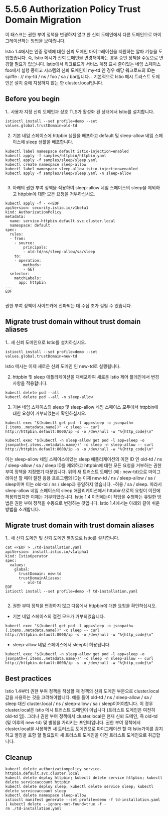# 5.5.6 Authorization Policy Trust Domain Migration

이 태스크는 권한 부여 정책을 변경하지 않고 한 신뢰 도메인에서 다른 도메인으로 마이그레이션하는 방법을 보여줍니다.

Istio 1.4에서는 인증 정책에 대한 신뢰 도메인 마이그레이션을 지원하는 알파 기능을 도입했습니다. 즉, Istio 메시가 신뢰 도메인을 변경해야하는 경우 승인 정책을 수동으로 변경할 필요가 없습니다. Istio에서 워크로드가 서비스 계정 표시 줄이있는 네임 스페이스 foo에서 실행 중이고 시스템의 신뢰 도메인이 my-td 인 경우 해당 워크로드의 ID는 spiffe : // my-td / ns / foo / sa / bar입니다. . 기본적으로 Istio 메시 트러스트 도메인은 설치 중에 지정하지 않는 한 cluster.local입니다.



## Before you begin

1.. 사용자 지정 신뢰 도메인과 상호 TLS가 활성화 된 상태에서 Istio를 설치합니다.

```text
istioctl install --set profile=demo --set values.global.trustDomain=old-td
```

2. 기본 네임 스페이스에 httpbin 샘플을 배포하고 default 및 sleep-allow 네임 스페이스에 sleep 샘플을 배포합니다.

```text
kubectl label namespace default istio-injection=enabled
kubectl apply -f samples/httpbin/httpbin.yaml
kubectl apply -f samples/sleep/sleep.yaml
kubectl create namespace sleep-allow
kubectl label namespace sleep-allow istio-injection=enabled
kubectl apply -f samples/sleep/sleep.yaml -n sleep-allow


```

3. 아래의 권한 부여 정책을 적용하여 sleep-allow 네임 스페이스의 sleep을 제외하고 httpbin에 대한 모든 요청을 거부하십시오.

```text
kubectl apply -f - <<EOF
apiVersion: security.istio.io/v1beta1
kind: AuthorizationPolicy
metadata:
  name: service-httpbin.default.svc.cluster.local
  namespace: default
spec:
  rules:
  - from:
    - source:
        principals:
        - old-td/ns/sleep-allow/sa/sleep
    to:
    - operation:
        methods:
        - GET
  selector:
    matchLabels:
      app: httpbin
---
EOF


```

권한 부여 정책이 사이드카에 전파되는 데 수십 초가 걸릴 수 있습니다.

## Migrate trust domain without trust domain aliases

1.. 새 신뢰 도메인으로 Istio를 설치하십시오.

```text
istioctl install --set profile=demo --set values.global.trustDomain=new-td
```

Istio 메시는 이제 새로운 신뢰 도메인 인 new-td로 실행됩니다.

2. httpbin 및 sleep 애플리케이션을 재배포하여 새로운 Istio 제어 플레인에서 변경 사항을 적용합니다.

```text
kubectl delete pod --all
kubectl delete pod --all -n sleep-allow
```

3. 기본 네임 스페이스의 sleep 및 sleep-allow 네임 스페이스 모두에서 httpbin에 대한 요청이 거부되었는지 확인하십시오.

```text
kubectl exec "$(kubectl get pod -l app=sleep -o jsonpath={.items..metadata.name})" -c sleep -- curl http://httpbin.default:8000/ip -s -o /dev/null -w "%{http_code}\n"

kubectl exec "$(kubectl -n sleep-allow get pod -l app=sleep -o jsonpath={.items..metadata.name})" -c sleep -n sleep-allow -- curl http://httpbin.default:8000/ip -s -o /dev/null -w "%{http_code}\n"
```

이는 sleep-allow 네임 스페이스에있는 sleep 애플리케이션의 이전 ID 인 old-td / ns / sleep-allow / sa / sleep ID를 제외하고 httpbin에 대한 모든 요청을 거부하는 권한 부여 정책을 지정했기 때문입니다. 위의 새 트러스트 도메인 \(예 : new-td\)으로 마이그레이션 할 때이 절전 응용 프로그램의 ID는 이제 new-td / ns / sleep-allow / sa / sleep이며 이는 old-td / ns / sleep과 동일하지 않습니다. -허용 / sa / sleep. 따라서 sleep-allow 네임 스페이스의 sleep 애플리케이션에서 httpbin으로의 요청이 이전에 허용되었지만 이제는 거부되었습니다. Istio 1.4 이전에는이 작업을 수행하는 유일한 방법은 권한 부여 정책을 수동으로 변경하는 것입니다. Istio 1.4에서는 아래와 같이 쉬운 방법을 소개합니다.

## Migrate trust domain with trust domain aliases

1.. 새 신뢰 도메인 및 신뢰 도메인 별칭으로 Istio를 설치합니다.

```text
cat <<EOF > ./td-installation.yaml
apiVersion: install.istio.io/v1alpha1
kind: IstioOperator
spec:
  values:
    global:
      trustDomain: new-td
      trustDomainAliases:
        - old-td
EOF
istioctl install --set profile=demo -f td-installation.yaml


```

2. 권한 부여 정책을 변경하지 않고 다음에서 httpbin에 대한 요청을 확인하십시오.

* 기본 네임 스페이스의 절전 모드가 거부되었습니다.

```text
kubectl exec "$(kubectl get pod -l app=sleep -o jsonpath={.items..metadata.name})" -c sleep -- curl http://httpbin.default:8000/ip -s -o /dev/null -w "%{http_code}\n"
```

* sleep-allow 네임 스페이스에서 sleep이 허용됩니다.

```text
kubectl exec "$(kubectl -n sleep-allow get pod -l app=sleep -o jsonpath={.items..metadata.name})" -c sleep -n sleep-allow -- curl http://httpbin.default:8000/ip -s -o /dev/null -w "%{http_code}\n"
```

## Best practices

Istio 1.4부터 권한 부여 정책을 작성할 때 정책의 신뢰 도메인 부분으로 cluster.local 값을 사용하는 것을 고려해야합니다. 예를 들어 old-td / ns / sleep-allow / sa / sleep 대신 cluster.local / ns / sleep-allow / sa / sleep이어야합니다. 이 경우 cluster.local은 Istio 메시 트러스트 도메인이 아닙니다 \(트러스트 도메인은 여전히 old-td 임\). 그러나 권한 부여 정책에서 cluster.local은 현재 신뢰 도메인, 즉 old-td \(및 이후의 new-td\) 및 별칭을 가리키는 포인터입니다. 권한 부여 정책에서 cluster.local을 사용하면 새 트러스트 도메인으로 마이그레이션 할 때 Istio가이를 감지하고 별칭을 포함 할 필요없이 새 트러스트 도메인을 이전 트러스트 도메인으로 취급합니다.

## Cleanup

```text
kubectl delete authorizationpolicy service-httpbin.default.svc.cluster.local
kubectl delete deploy httpbin; kubectl delete service httpbin; kubectl delete serviceaccount httpbin
kubectl delete deploy sleep; kubectl delete service sleep; kubectl delete serviceaccount sleep
kubectl delete namespace sleep-allow
istioctl manifest generate --set profile=demo -f td-installation.yaml | kubectl delete --ignore-not-found=true -f -
rm ./td-installation.yaml
```






